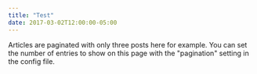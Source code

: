 ```yaml
---
title: "Test"
date: 2017-03-02T12:00:00-05:00
---
```


Articles are paginated with only three posts here for example. You can set the number of entries to show on this page with the "pagination" setting in the config file.
